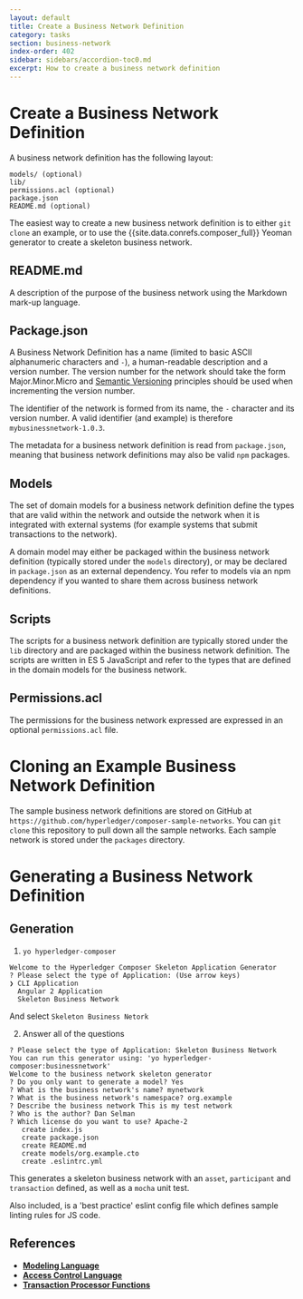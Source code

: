 ```yaml
---
layout: default
title: Create a Business Network Definition
category: tasks
section: business-network
index-order: 402
sidebar: sidebars/accordion-toc0.md
excerpt: How to create a business network definition
---
```


# Create a Business Network Definition


A business network definition has the following layout:

    models/ (optional)
    lib/
    permissions.acl (optional)
    package.json
    README.md (optional)

The easiest way to create a new business network definition is to either `git clone` an example, or to use the {{site.data.conrefs.composer_full}} Yeoman generator to create a skeleton business network.

## README.md

A description of the purpose of the business network using the Markdown mark-up language.

## Package.json

A Business Network Definition has a name (limited to basic ASCII alphanumeric characters and `-`), a human-readable description and a version number. The version number for the network should take the form Major.Minor.Micro and
[Semantic Versioning](http://semver.org) principles should be used when incrementing the version number.

The identifier of the network is formed from its name, the `-` character and its version number. A valid identifier (and example) is therefore `mybusinessnetwork-1.0.3`.

The metadata for a business network definition is read from `package.json`, meaning that business network definitions may also be valid `npm` packages.

## Models

The set of domain models for a business network definition define the types that are valid within the network and outside the network when it is integrated with external systems (for example systems that submit transactions to the network).

A domain model may either be packaged within the business network definition (typically stored under the `models` directory), or may be declared in `package.json` as an external dependency. You refer to models via an npm dependency if you wanted to share them across business network definitions.

## Scripts

The scripts for a business network definition are typically stored under the `lib` directory and are packaged within the business network definition. The scripts are written in ES 5 JavaScript and refer to the types that are defined in the domain models for the business network.

## Permissions.acl

The permissions for the business network expressed are expressed in an optional `permissions.acl` file.

# Cloning an Example Business Network Definition

The sample business network definitions are stored on GitHub at `https://github.com/hyperledger/composer-sample-networks`. You can `git clone` this repository to pull down all the sample networks. Each sample network is stored under the `packages` directory.

# Generating a Business Network Definition

## Generation
1. `yo hyperledger-composer`

```
Welcome to the Hyperledger Composer Skeleton Application Generator
? Please select the type of Application: (Use arrow keys)
❯ CLI Application
  Angular 2 Application
  Skeleton Business Network
```
And select `Skeleton Business Netork`

2. Answer all of the questions

```
? Please select the type of Application: Skeleton Business Network
You can run this generator using: 'yo hyperledger-composer:businessnetwork'
Welcome to the business network skeleton generator
? Do you only want to generate a model? Yes
? What is the business network's name? mynetwork
? What is the business network's namespace? org.example
? Describe the business network This is my test network
? Who is the author? Dan Selman
? Which license do you want to use? Apache-2
   create index.js
   create package.json
   create README.md
   create models/org.example.cto
   create .eslintrc.yml
```

This generates a skeleton business network with an `asset`, `participant` and `transaction` defined, as well as a `mocha` unit test.

Also included, is a 'best practice' eslint config file which defines sample linting rules for JS code.

## References

* [**Modeling Language**](../reference/cto_language.html)
* [**Access Control Language**](../reference/acl_language.html)
* [**Transaction Processor Functions**](../reference/js_scripts.html)
